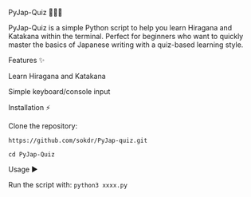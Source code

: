PyJap-Quiz 📝🇯🇵


PyJap-Quiz is a simple Python script to help you learn Hiragana and Katakana within the terminal. Perfect for beginners who want to quickly master the basics of Japanese writing with a quiz-based learning style.



Features ✨

Learn Hiragana and Katakana


Simple keyboard/console input






Installation ⚡

Clone the repository:

```https://github.com/sokdr/PyJap-quiz.git```

```cd PyJap-Quiz```

Usage ▶️

Run the script with:
```python3 xxxx.py```

